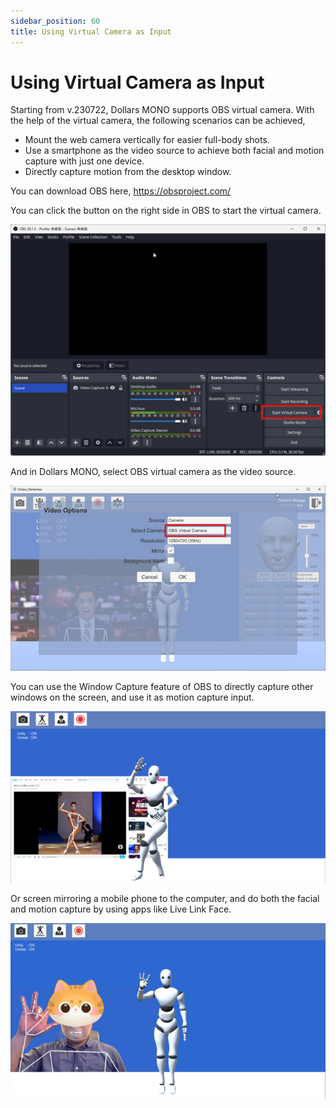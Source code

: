 ```yaml
---
sidebar_position: 60
title: Using Virtual Camera as Input
---
```


# Using Virtual Camera as Input

Starting from v.230722, Dollars MONO supports OBS virtual camera. With the help of the virtual camera, the following scenarios can be achieved,

- Mount the web camera vertically for easier full-body shots.
- Use a smartphone as the video source to achieve both facial and motion capture with just one device.
- Directly capture motion from the desktop window.

You can download OBS here, https://obsproject.com/

You can click the button on the right side in OBS to start the virtual camera.

![](../img/FmGJNYbQkGzM90He-NJ65vMF52N3.png#center)

And in Dollars MONO, select OBS virtual camera as the video source.

![](../img/2023-10-20_22_52_56-563201_119831.png#center)

You can use the Window Capture feature of OBS to directly capture other windows on the screen, and use it as motion capture input.

![](../img/Fk7jI2WHupLW3IFNjrhFoNitJUOR.png#center)


Or screen mirroring a mobile phone to the computer, and do both the facial and motion capture by using apps like Live Link Face.

![](../img/FpeGmsLdyjnwXsCSLpOb1w2tX_Ym.png#center)
